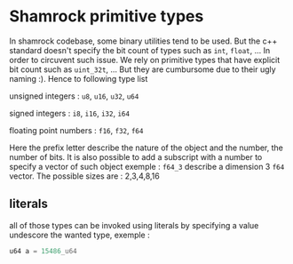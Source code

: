 # Shamrock primitive types

In shamrock codebase, some binary utilities tend to be used. But the c++ standard doesn't specify the bit count of types such as `int`, `float`, ... In order to circuvent such issue. We rely on primitive types that have explicit bit count such as `uint_32t`, ... But they are cumbursome due to their ugly naming :). Hence to following type list


unsigned integers :
`u8`,
`u16`,
`u32`,
`u64`

signed integers :
`i8`,
`i16`,
`i32`,
`i64`

floating point numbers :
`f16`,
`f32`,
`f64`

Here the prefix letter describe the nature of the object and the number, the number of bits. It is also possible to add a subscript with a number to specify a vector of such object exemple : `f64_3` describe a dimension 3 `f64` vector. The possible sizes are : 2,3,4,8,16

## literals

all of those types can be invoked using literals by specifying a value undescore the wanted type, exemple :

```c++
u64 a = 15486_u64
```
